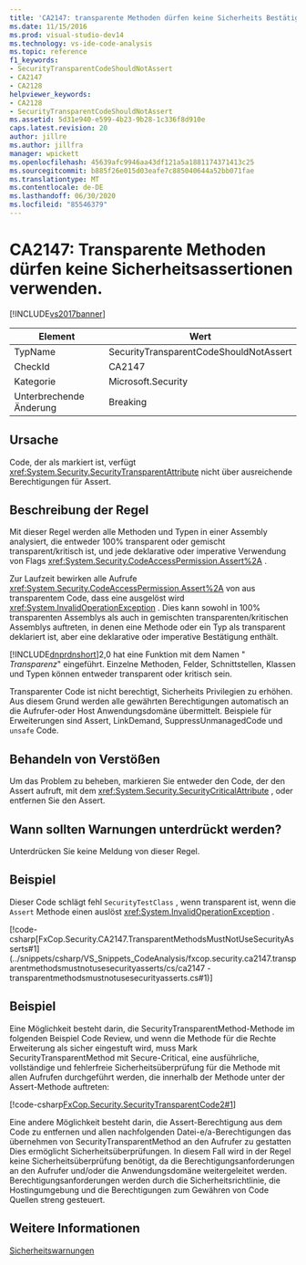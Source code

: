 ```yaml
---
title: 'CA2147: transparente Methoden dürfen keine Sicherheits Bestätigungen verwenden | Microsoft-Dokumentation'
ms.date: 11/15/2016
ms.prod: visual-studio-dev14
ms.technology: vs-ide-code-analysis
ms.topic: reference
f1_keywords:
- SecurityTransparentCodeShouldNotAssert
- CA2147
- CA2128
helpviewer_keywords:
- CA2128
- SecurityTransparentCodeShouldNotAssert
ms.assetid: 5d31e940-e599-4b23-9b28-1c336f8d910e
caps.latest.revision: 20
author: jillre
ms.author: jillfra
manager: wpickett
ms.openlocfilehash: 45639afc9946aa43df121a5a1881174371413c25
ms.sourcegitcommit: b885f26e015d03eafe7c885040644a52bb071fae
ms.translationtype: MT
ms.contentlocale: de-DE
ms.lasthandoff: 06/30/2020
ms.locfileid: "85546379"
---
```

# <a name="ca2147-transparent-methods-may-not-use-security-asserts"></a>CA2147: Transparente Methoden dürfen keine Sicherheitsassertionen verwenden.
[!INCLUDE[vs2017banner](../includes/vs2017banner.md)]

|Element|Wert|
|-|-|
|TypName|SecurityTransparentCodeShouldNotAssert|
|CheckId|CA2147|
|Kategorie|Microsoft.Security|
|Unterbrechende Änderung|Breaking|

## <a name="cause"></a>Ursache
 Code, der als markiert ist, verfügt <xref:System.Security.SecurityTransparentAttribute> nicht über ausreichende Berechtigungen für Assert.

## <a name="rule-description"></a>Beschreibung der Regel
 Mit dieser Regel werden alle Methoden und Typen in einer Assembly analysiert, die entweder 100% transparent oder gemischt transparent/kritisch ist, und jede deklarative oder imperative Verwendung von Flags <xref:System.Security.CodeAccessPermission.Assert%2A> .

 Zur Laufzeit bewirken alle Aufrufe <xref:System.Security.CodeAccessPermission.Assert%2A> von aus transparentem Code, dass eine ausgelöst wird <xref:System.InvalidOperationException> . Dies kann sowohl in 100% transparenten Assemblys als auch in gemischten transparenten/kritischen Assemblys auftreten, in denen eine Methode oder ein Typ als transparent deklariert ist, aber eine deklarative oder imperative Bestätigung enthält.

 [!INCLUDE[dnprdnshort](../includes/dnprdnshort-md.md)]2,0 hat eine Funktion mit dem Namen " *Transparenz*" eingeführt. Einzelne Methoden, Felder, Schnittstellen, Klassen und Typen können entweder transparent oder kritisch sein.

 Transparenter Code ist nicht berechtigt, Sicherheits Privilegien zu erhöhen. Aus diesem Grund werden alle gewährten Berechtigungen automatisch an die Aufrufer-oder Host Anwendungsdomäne übermittelt. Beispiele für Erweiterungen sind Assert, LinkDemand, SuppressUnmanagedCode und `unsafe` Code.

## <a name="how-to-fix-violations"></a>Behandeln von Verstößen
 Um das Problem zu beheben, markieren Sie entweder den Code, der den Assert aufruft, mit dem <xref:System.Security.SecurityCriticalAttribute> , oder entfernen Sie den Assert.

## <a name="when-to-suppress-warnings"></a>Wann sollten Warnungen unterdrückt werden?
 Unterdrücken Sie keine Meldung von dieser Regel.

## <a name="example"></a>Beispiel
 Dieser Code schlägt fehl `SecurityTestClass` , wenn transparent ist, wenn die `Assert` Methode einen auslöst <xref:System.InvalidOperationException> .

 [!code-csharp[FxCop.Security.CA2147.TransparentMethodsMustNotUseSecurityAsserts#1](../snippets/csharp/VS_Snippets_CodeAnalysis/fxcop.security.ca2147.transparentmethodsmustnotusesecurityasserts/cs/ca2147 - transparentmethodsmustnotusesecurityasserts.cs#1)]

## <a name="example"></a>Beispiel
 Eine Möglichkeit besteht darin, die SecurityTransparentMethod-Methode im folgenden Beispiel Code Review, und wenn die Methode für die Rechte Erweiterung als sicher eingestuft wird, muss Mark SecurityTransparentMethod mit Secure-Critical, eine ausführliche, vollständige und fehlerfreie Sicherheitsüberprüfung für die Methode mit allen Aufrufen durchgeführt werden, die innerhalb der Methode unter der Assert-Methode auftreten:

 [!code-csharp[FxCop.Security.SecurityTransparentCode2#1](../snippets/csharp/VS_Snippets_CodeAnalysis/FxCop.Security.SecurityTransparentCode2/cs/FxCop.Security.SecurityTransparentCode2.cs#1)]

 Eine andere Möglichkeit besteht darin, die Assert-Berechtigung aus dem Code zu entfernen und allen nachfolgenden Datei-e/a-Berechtigungen das übernehmen von SecurityTransparentMethod an den Aufrufer zu gestatten Dies ermöglicht Sicherheitsüberprüfungen. In diesem Fall wird in der Regel keine Sicherheitsüberprüfung benötigt, da die Berechtigungsanforderungen an den Aufrufer und/oder die Anwendungsdomäne weitergeleitet werden. Berechtigungsanforderungen werden durch die Sicherheitsrichtlinie, die Hostingumgebung und die Berechtigungen zum Gewähren von Code Quellen streng gesteuert.

## <a name="see-also"></a>Weitere Informationen
 [Sicherheitswarnungen](../code-quality/security-warnings.md)
